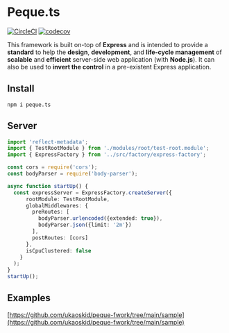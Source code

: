 # Peque.ts

[![CircleCI](https://circleci.com/gh/ukaoskid/peque-fwork.svg?style=shield)]() 
[![codecov](https://codecov.io/gh/ukaoskid/peque-fwork/branch/main/graph/badge.svg?token=VGIM3BAZ80)](https://codecov.io/gh/ukaoskid/peque-fwork)

This framework is built on-top of **Express** and is intended to provide a **standard** to help the **design**, **development**,
and **life-cycle management** of **scalable** and **efficient** server-side web application (with **Node.js**).
It can also be used to **invert the control** in a pre-existent Express application.

## Install
`npm i peque.ts`

## Server

```typescript
import 'reflect-metadata';
import { TestRootModule } from './modules/root/test-root.module';
import { ExpressFactory } from '../src/factory/express-factory';

const cors = require('cors');
const bodyParser = require('body-parser');

async function startUp() {
  const expressServer = ExpressFactory.createServer({
      rootModule: TestRootModule,
      globalMiddlewares: {
        preRoutes: [
          bodyParser.urlencoded({extended: true}),
          bodyParser.json({limit: '2m'})
        ],
        postRoutes: [cors]
      },
      isCpuClustered: false
    }
  );
}
startUp();
```

## Examples
[https://github.com/ukaoskid/peque-fwork/tree/main/sample](https://github.com/ukaoskid/peque-fwork/tree/main/sample)
